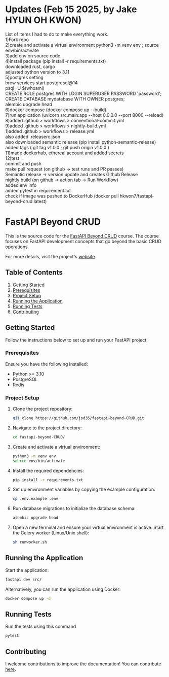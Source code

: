 # Updates (Feb 15 2025, by Jake HYUN OH KWON) <br>
List of items I had to do to make everything work.<br>
1)Fork repo <br>
2)create and activate a virtual environment python3 -m venv env ; source env/bin/activate<br>
3)add env on source code <br>
4)install package (pip install -r requirements.txt)<br>
downloaded rust, cargo<br>
adjusted python version to 3.11 <br>
5)postgres setting <br>
brew services start postgresql@14<br>
psql -U $(whoami) <br>
CREATE ROLE postgres WITH LOGIN SUPERUSER PASSWORD 'password'; CREATE DATABASE mydatabase WITH OWNER postgres;<br>
alembic upgrade head<br>
6)docker compose (docker compose up --build) <br>
7)run application (uvicorn src.main:app --host 0.0.0.0 --port 8000 --reload)<br>
8)added .github > workflows > conventional-commit.yml<br>
9)added .github > workflows > nightly-build.yml<br>
1)added .github > workflows > release.yml <br>
            also added .releaserc.json<br>
            also downloaded semantic release (pip install python-semantic-release)<br>
            added tags ( git tag v1.0.0  ; git push origin v1.0.0 ) <br>
11)made dockerhub, ethereal account and added secrets <br>
12)test :<br>
            commit and push<br>
            make pull request (on github -> test runs and PR passes)<br>
            Semantic release -> version update and creates Github Release <br>
            nightly build (on github -> action tab -> Run Workflow) <br>
                      added env info <br>
	            added pytest in requirement.txt  <br>
            check if image was pushed to DockerHub (docker pull hkwon7/fastapi-beyond-crud:latest)<br>
 






# FastAPI Beyond CRUD 

This is the source code for the [FastAPI Beyond CRUD](https://youtube.com/playlist?list=PLEt8Tae2spYnHy378vMlPH--87cfeh33P&si=rl-08ktaRjcm2aIQ) course. The course focuses on FastAPI development concepts that go beyond the basic CRUD operations.

For more details, visit the project's [website](https://jod35.github.io/fastapi-beyond-crud-docs/site/).

## Table of Contents

1. [Getting Started](#getting-started)
2. [Prerequisites](#prerequisites)
3. [Project Setup](#project-setup)
4. [Running the Application](#running-the-application)
5. [Running Tests](#running-tests)
6. [Contributing](#contributing)

## Getting Started
Follow the instructions below to set up and run your FastAPI project.

### Prerequisites
Ensure you have the following installed:

- Python >= 3.10
- PostgreSQL
- Redis

### Project Setup
1. Clone the project repository:
    ```bash
    git clone https://github.com/jod35/fastapi-beyond-CRUD.git
    ```
   
2. Navigate to the project directory:
    ```bash
    cd fastapi-beyond-CRUD/
    ```

3. Create and activate a virtual environment:
    ```bash
    python3 -m venv env
    source env/bin/activate
    ```

4. Install the required dependencies:
    ```bash
    pip install -r requirements.txt
    ```

5. Set up environment variables by copying the example configuration:
    ```bash
    cp .env.example .env
    ```

6. Run database migrations to initialize the database schema:
    ```bash
    alembic upgrade head
    ```

7. Open a new terminal and ensure your virtual environment is active. Start the Celery worker (Linux/Unix shell):
    ```bash
    sh runworker.sh
    ```

## Running the Application
Start the application:

```bash
fastapi dev src/
```
Alternatively, you can run the application using Docker:
```bash
docker compose up -d
```
## Running Tests
Run the tests using this command
```bash
pytest
```

## Contributing
I welcome contributions to improve the documentation! You can contribute [here](https://github.com/jod35/fastapi-beyond-crud-docs).
